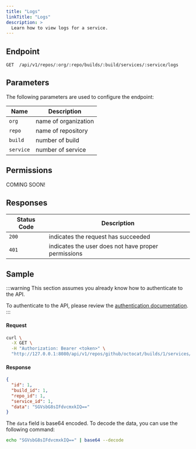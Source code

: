```yaml
---
title: "Logs"
linkTitle: "Logs"
description: >
  Learn how to view logs for a service.
---
```


## Endpoint

```
GET  /api/v1/repos/:org/:repo/builds/:build/services/:service/logs
```

## Parameters

The following parameters are used to configure the endpoint:

| Name      | Description          |
| --------- | -------------------- |
| `org`     | name of organization |
| `repo`    | name of repository   |
| `build`   | number of build      |
| `service` | number of service    |

## Permissions

COMING SOON!

## Responses

| Status Code | Description                                         |
| ----------- | --------------------------------------------------- |
| `200`       | indicates the request has succeeded                 |
| `401`       | indicates the user does not have proper permissions |

## Sample

:::warning
This section assumes you already know how to authenticate to the API.

To authenticate to the API, please review the [authentication documentation](/docs/reference/api/authentication.md).
:::

#### Request

```sh
curl \
  -X GET \
  -H "Authorization: Bearer <token>" \
  "http://127.0.0.1:8080/api/v1/repos/github/octocat/builds/1/services/1/logs"
```

#### Response

```json
{
  "id": 1,
  "build_id": 1,
  "repo_id": 1,
  "service_id": 1,
  "data": "SGVsbG8sIFdvcmxkIQ=="
}
```

The `data` field is base64 encoded. To decode the data, you can use the following command:

```sh
echo "SGVsbG8sIFdvcmxkIQ==" | base64 --decode
```
